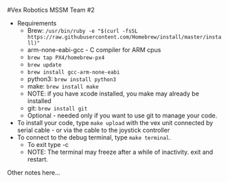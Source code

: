 #Vex Robotics MSSM Team #2

* Requirements
  * Brew: `/usr/bin/ruby -e "$(curl -fsSL https://raw.githubusercontent.com/Homebrew/install/master/install)"`
  * arm-none-eabi-gcc - C compiler for ARM cpus
   * `brew tap PX4/homebrew-px4`
   * `brew update`
   * `brew install gcc-arm-none-eabi`
  * python3: `brew install python3`
  * make: `brew install make`
   * NOTE: if you have xcode installed, you make may already be installed
  * git: `brew install git`
   * Optional - needed only if you want to use git to manage your code.
* To install your code, type `make upload` with the vex unit connected by serial cable - or via the cable to the joystick controller
* To connect to the debug terminal, type `make terminal`.  
  * To exit type <control>-c
  * NOTE: The terminal may freeze after a while of inactivity.  exit and restart.


Other notes here...
